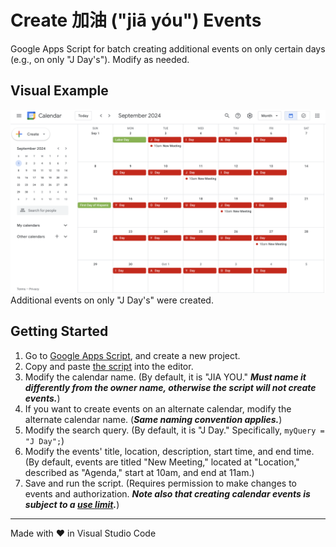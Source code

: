 # Create 加油 ("jiā yóu") Events

Google Apps Script for batch creating additional events on only certain days (e.g., on only "J Day's"). Modify as needed.

## Visual Example

<img src="screenshots/calendar.png" alt="screenshot of calendar" width="800"><br>Additional events on only "J Day's" were created.

## Getting Started

1. Go to [Google Apps Script](https://script.google.com/), and create a new project.
2. Copy and paste [the script](./Code.gs) into the editor.
3. Modify the calendar name. (By default, it is "JIA YOU." ***Must name it differently from the owner name, otherwise the script will not create events.***)
4. If you want to create events on an alternate calendar, modify the alternate calendar name. (***Same naming convention applies.***)
5. Modify the search query. (By default, it is "J Day." Specifically, `myQuery = "J Day";`)
6. Modify the events' title, location, description, start time, and end time. (By default, events are titled "New Meeting," located at "Location," described as "Agenda," start at 10am, and end at 11am.)
7. Save and run the script. (Requires permission to make changes to events and authorization. ***Note also that creating calendar events is subject to a [use limit](https://support.google.com/a/answer/2905486?hl=en).***)

<hr>
Made with &heartsuit; in Visual Studio Code